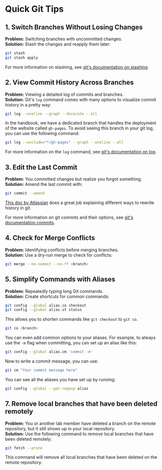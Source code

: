 # Quick Git Tips

## 1. Switch Branches Without Losing Changes

**Problem:** Switching branches with uncommitted changes.  
**Solution:** Stash the changes and reapply them later:

```sh
git stash
git stash apply
```

For more information on stashing, see [git's documentation on stashing](https://git-scm.com/docs/git-stash).

## 2. View Commit History Across Branches

**Problem:** Viewing a detailed log of commits and branches.  
**Solution:** Git's `log` command comes with many options to visualize commit history in a pretty way:

```sh
git log --oneline --graph --decorate --all
```

In the handbook, we have a dedicated branch that handles the deployment of the website called `gh-pages`.
To avoid seeing this branch in your git log, you can use the following command:

```sh
git log --exclude="*/gh-pages" --graph --oneline --all
```

For more information on the `log` command, see [git's documentation on log](https://git-scm.com/docs/git-log).

## 3. Edit the Last Commit

**Problem:** You committed changes but realize you forgot something.  
**Solution:** Amend the last commit with:

```sh
git commit --amend
```

[This doc by Atlassian](https://www.atlassian.com/git/tutorials/rewriting-history) does a great job explaining different ways to rewrite history in git.

For more information on git commits and their options, see [git's documentation commits](https://git-scm.com/docs/git-commit).

## 4. Check for Merge Conflicts

**Problem:** Identifying conflicts before merging branches.  
**Solution:** Use a dry-run merge to check for conflicts:

```sh
git merge --no-commit --no-ff <branch>
```

## 5. Simplify Commands with Aliases

**Problem:** Repeatedly typing long Git commands.  
**Solution:** Create shortcuts for common commands:

```sh
git config --global alias.co checkout
git config --global alias.st status
```

This allows you to shorten commands like `git checkout` to `git co`.

```sh
git co <branch> 
```

You can even add common options to your aliases.
For example, to always use the `-m` flag when committing, you can set up an alias like this:

```sh
git config --global alias.cm 'commit -m'
```

Now to write a commit message, you can use:

```sh
git cm "Your commit message here"
```

You can see all the aliases you have set up by running:

```sh
git config --global --get-regexp alias
```

## 7. Remove local branches that have been deleted remotely

**Problem:** You or another lab member have deleted a branch on the
remote repository, but it still shows up in your local repository.  
**Solution:** Use the following command to remove local branches that have been deleted remotely:

```sh
git fetch --prune
```

This command will remove all local branches that have been deleted on the remote repository.
